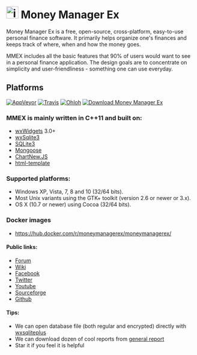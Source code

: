 [<img src="https://raw.githubusercontent.com/moneymanagerex/moneymanagerex/master/resources/mmexlogo.png" alt="img text"  width="32" height="32"/>](http://moneymanagerex.org) Money Manager Ex
===============

Money Manager Ex is a free, open-source, cross-platform, easy-to-use personal 
finance software. It primarily helps organize one's finances and keeps track 
of where, when and how the money goes.

MMEX includes all the basic features that 90% of users would want to see in a
personal finance application. The design goals are to concentrate on simplicity
and user-friendliness - something one can use everyday.

Platforms
---------

[![AppVeyor](https://img.shields.io/appveyor/ci/guanlisheng/moneymanagerex/master.svg?label=Windows)](https://ci.appveyor.com/project/guanlisheng/moneymanagerex)
[![Travis](https://img.shields.io/travis/moneymanagerex/moneymanagerex/master.svg?label=OSX)](http://travis-ci.org/moneymanagerex/moneymanagerex)
[![Ohloh](http://www.ohloh.net/p/moneymanagerex/widgets/project_thin_badge.gif)](https://www.ohloh.net/p/moneymanagerex)
[![Download Money Manager Ex](https://img.shields.io/sourceforge/dm/moneymanagerex.svg)](https://sourceforge.net/projects/moneymanagerex/files/latest/download)


### MMEX is mainly written in C++11 and built on:
* [wxWidgets](http://wxwidgets.org/) 3.0+
* [wxSqlite3](https://github.com/utelle/wxsqlite3)
* [SQLite3](http://sqlite.org/)
* [Mongoose](https://www.cesanta.com/)
* [ChartNew.JS](https://github.com/FVANCOP/ChartNew.js)
* [html-template](https://github.com/moneymanagerex/html-template)

### Supported platforms:
- Windows XP, Vista, 7, 8 and 10 (32/64 bits).
- Most Unix variants using the GTK+ toolkit (version 2.6 or newer or 3.x).
- OS X (10.7 or newer) using Cocoa (32/64 bits).

### Docker images
* https://hub.docker.com/r/moneymanagerex/moneymanagerex/

#### Public links:
* [Forum](http://forum.moneymanagerex.org)
* [Wiki](https://sourceforge.net/p/moneymanagerex/wiki/mmex)
* [Facebook](https://www.facebook.com/MoneyManagerEx)
* [Twitter](https://twitter.com/moneymanagerex)
* [Youtube](https://www.youtube.com/channel/UCAqVC0fOt6C5OnGv_DzE0wg)
* [Sourceforge](https://sourceforge.net/p/moneymanagerex)
* [Github](https://github.com/moneymanagerex)

#### Tips: 
* We can open database file (both regular and encrypted) directly with [wxsqliteplus](https://github.com/guanlisheng/wxsqliteplus)
* We can download dozen of cool reports from [general report](https://github.com/moneymanagerex/general-reports)
* Star it if you feel it is helpful

